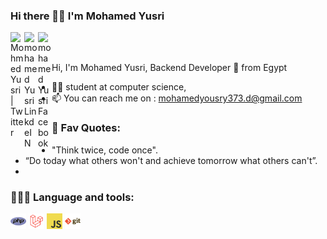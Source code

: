 ### Hi there 👋🏻 I'm Mohamed Yusri

<a href="https://twitter.com/devmohamedamr">
  <img align="left" alt="Mohmed Yusri | Twitter" width="22px" src="https://cdn.jsdelivr.net/npm/simple-icons@v3/icons/twitter.svg" />
</a>
<a href="https://www.linkedin.com/in/mohamedyusri">
  <img align="left" alt="mohamed Yusri LinkdeIN" width="22px" src="https://cdn.jsdelivr.net/npm/simple-icons@v3/icons/linkedin.svg" />
</a>
<a href="https://www.facebook.com/mohamed.yousry.u3">
  <img align="left" alt="mohamed Yusri Facebook" width="22px" src="https://cdn.jsdelivr.net/npm/simple-icons@v3/icons/facebook.svg" />
</a>
<br />
<br />

Hi, I'm Mohamed Yusri, Backend Developer 🚀 from Egypt

- 🐱‍🏍 student at computer science,
- 📫 You can reach me on : mohamedyousry373.d@gmail.com

### 💎 Fav Quotes: 
- "Think twice, code once". 
- “Do today what others won't and achieve tomorrow what others can't”.
- 
### 👨🏻‍💻 Language and tools: 
<img height="25" src="https://raw.githubusercontent.com/github/explore/80688e429a7d4ef2fca1e82350fe8e3517d3494d/topics/php/php.png"></img>
<img height="25" src="https://raw.githubusercontent.com/github/explore/80688e429a7d4ef2fca1e82350fe8e3517d3494d/topics/laravel/laravel.png"></img>
<img height="25" src="https://raw.githubusercontent.com/github/explore/80688e429a7d4ef2fca1e82350fe8e3517d3494d/topics/javascript/javascript.png"></img>
<img height="25" src="https://raw.githubusercontent.com/github/explore/80688e429a7d4ef2fca1e82350fe8e3517d3494d/topics/git/git.png"></img>
